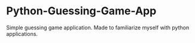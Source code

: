 # Python-Guessing-Game-App
Simple guessing game application. Made to familiarize myself with python applications. 
